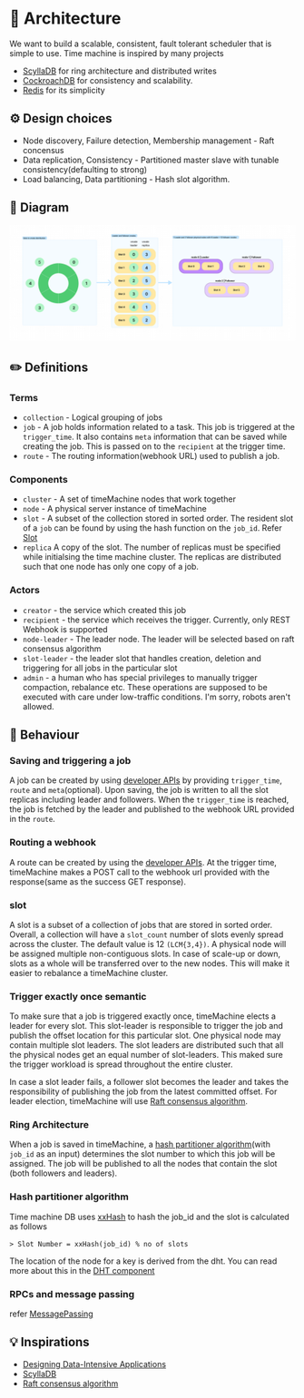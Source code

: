 # 🔮 Architecture
We want to build a scalable, consistent, fault tolerant scheduler that is simple to use. Time machine is inspired by many projects
* [ScyllaDB](https://github.com/scylladb/scylladb) for ring architecture and distributed writes
* [CockroachDB](https://github.com/cockroachdb/cockroach) for consistency and scalability.
* [Redis](redis.io) for its simplicity

## ⚙️ Design choices
* Node discovery, Failure detection, Membership management - Raft concensus
* Data replication, Consistency - Partitioned master slave with tunable consistency(defaulting to strong)
* Load balancing, Data partitioning - Hash slot algorithm.

## 🦋 Diagram
![Architecture diagram](./images/slot_distribution.png)

## ✏️ Definitions
### Terms
* `collection` - Logical grouping of jobs
* `job` - A job holds information related to a task. This job is triggered at the `trigger_time`. It also contains `meta` information that can be saved while creating the job. This is passed on to the `recipient` at the trigger time.
* `route` - The routing information(webhook URL) used to publish a job.

### Components
* `cluster` - A set of timeMachine nodes that work together
* `node` - A physical server instance of timeMachine
* `slot` - A subset of the collection stored in sorted order. The resident slot of a `job` can be found by using the hash function on the `job_id`. Refer [Slot](#slot)
* `replica` A copy of the slot. The number of replicas must be specified while initialsing the time machine cluster. The replicas are distributed such that one node has only one copy of a job.

### Actors
* `creator` - the service which created this job
* `recipient` - the service which receives the trigger. Currently, only REST Webhook is supported
* `node-leader` - The leader node. The leader will be selected based on raft consensus algorithm
* `slot-leader` - the leader slot that handles creation, deletion and triggering for all jobs in the particular slot
* `admin` - a human who has special privileges to manually trigger compaction, rebalance etc. These operations are supposed to be executed with care under low-traffic conditions. I'm sorry, robots aren't allowed.

## 🎰 Behaviour
### Saving and triggering a job
A job can be created by using [developer APIs](./DevAPI.md#create-a-job) by providing `trigger_time`, `route` and `meta`(optional). Upon saving, the job is written to all the slot replicas including leader and followers. 
When the `trigger_time` is reached, the job is fetched by the leader and published to the webhook URL provided in the `route`.

### Routing a webhook
A route can be created by using the [developer APIs](./DevAPI.md#create-a-job). At the trigger time, timeMachine makes a POST call to the webhook url provided with the response(same as the success GET response).

### slot
A slot is a subset of a collection of jobs that are stored in sorted order. Overall, a collection will have a `slot_count` number of slots evenly spread across the cluster. The default value is 12 `(LCM{3,4})`. A physical node will be assigned multiple non-contiguous slots. In case of scale-up or down, slots as a whole will be transferred over to the new nodes. This will make it easier to rebalance a timeMachine cluster.

### Trigger exactly once semantic
To make sure that a job is triggered exactly once, timeMachine elects a leader for every slot. This slot-leader is responsible to trigger the job and publish the offset location for this particular slot. One physical node may contain multiple slot leaders. The slot leaders are distributed such that all the physical nodes get an equal number of slot-leaders. This maked sure the trigger workload is spread throughout the entire cluster.

In case a slot leader fails, a follower slot becomes the leader and takes the responsibility of publishing the job from the latest committed offset. For leader election, timeMachine will use [Raft consensus algorithm](https://raft.github.io/).

### Ring Architecture
When a job is saved in timeMachine, a [hash partitioner algorithm](#hash-partitioner-algorithm)(with `job_id` as an input) determines the slot number to which this job will be assigned. The job will be published to all the nodes that contain the slot (both followers and leaders). 

### Hash partitioner algorithm
Time machine DB uses [xxHash](https://cyan4973.github.io/xxHash/) to hash the job_id and the slot is calculated as follows
```
> Slot Number = xxHash(job_id) % no of slots
```
The location of the node for a key is derived from the dht. You can read more about this in the [DHT component](/components/dht/dht.md)

### RPCs and message passing
refer [MessagePassing](./MessagePassing.md)

## 💡 Inspirations
* [Designing Data-Intensive Applications](https://www.oreilly.com/library/view/designing-data-intensive-applications/9781491903063/)
* [ScyllaDB](https://github.com/scylladb/scylladb)
* [Raft consensus algorithm](https://raft.github.io/)